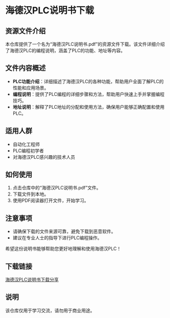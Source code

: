 # 海德汉PLC说明书下载

## 资源文件介绍

本仓库提供了一个名为“海德汉PLC说明书.pdf”的资源文件下载。该文件详细介绍了海德汉PLC的编程说明，涵盖了PLC的功能、地址等内容。

## 文件内容概述

- **PLC功能介绍**：详细描述了海德汉PLC的各种功能，帮助用户全面了解PLC的性能和应用场景。
- **编程说明**：提供了PLC编程的详细步骤和方法，帮助用户快速上手并掌握编程技巧。
- **地址说明**：解释了PLC地址的分配和使用方法，确保用户能够正确配置和使用PLC。

## 适用人群

- 自动化工程师
- PLC编程初学者
- 对海德汉PLC感兴趣的技术人员

## 如何使用

1. 点击仓库中的“海德汉PLC说明书.pdf”文件。
2. 下载文件到本地。
3. 使用PDF阅读器打开文件，开始学习。

## 注意事项

- 请确保下载的文件来源可靠，避免下载到恶意软件。
- 建议在专业人士的指导下进行PLC编程操作。

希望这份说明书能够帮助您更好地理解和使用海德汉PLC！

## 下载链接
[海德汉PLC说明书下载分享](https://pan.quark.cn/s/ef66f2f2df1d)

## 说明

该仓库仅用于学习交流，请勿用于商业用途。
